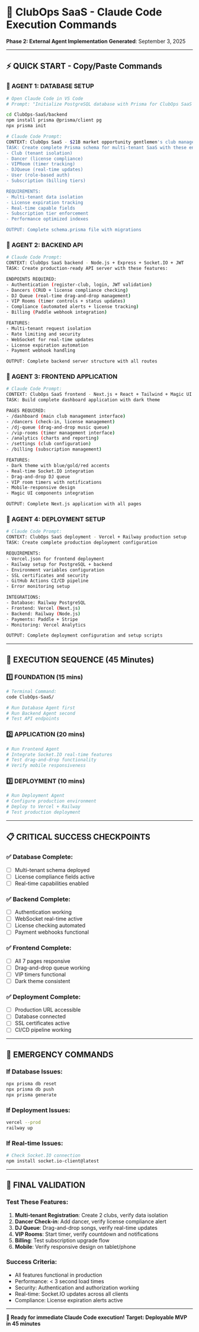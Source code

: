 # 🚀 ClubOps SaaS - Claude Code Execution Commands
**Phase 2: External Agent Implementation**
**Generated**: September 3, 2025

---

## ⚡ QUICK START - Copy/Paste Commands

### 🔄 AGENT 1: DATABASE SETUP
```bash
# Open Claude Code in VS Code
# Prompt: "Initialize PostgreSQL database with Prisma for ClubOps SaaS multi-tenant architecture"

cd ClubOps-SaaS/backend
npm install prisma @prisma/client pg
npx prisma init

# Claude Code Prompt:
CONTEXT: ClubOps SaaS - $21B market opportunity gentlemen's club management
TASK: Create complete Prisma schema for multi-tenant SaaS with these entities:
- Club (tenant isolation)
- Dancer (license compliance) 
- VIPRoom (timer tracking)
- DJQueue (real-time updates)
- User (role-based auth)
- Subscription (billing tiers)

REQUIREMENTS:
- Multi-tenant data isolation
- License expiration tracking
- Real-time capable fields
- Subscription tier enforcement
- Performance optimized indexes

OUTPUT: Complete schema.prisma file with migrations
```

### 🔄 AGENT 2: BACKEND API
```bash
# Claude Code Prompt:
CONTEXT: ClubOps SaaS backend - Node.js + Express + Socket.IO + JWT
TASK: Create production-ready API server with these features:

ENDPOINTS REQUIRED:
- Authentication (register-club, login, JWT validation)
- Dancers (CRUD + license compliance checking)
- DJ Queue (real-time drag-and-drop management)
- VIP Rooms (timer controls + status updates) 
- Compliance (automated alerts + license tracking)
- Billing (Paddle webhook integration)

FEATURES:
- Multi-tenant request isolation
- Rate limiting and security
- WebSocket for real-time updates
- License expiration automation
- Payment webhook handling

OUTPUT: Complete backend server structure with all routes
```

### 🔄 AGENT 3: FRONTEND APPLICATION  
```bash
# Claude Code Prompt:
CONTEXT: ClubOps SaaS frontend - Next.js + React + Tailwind + Magic UI
TASK: Build complete dashboard application with dark theme

PAGES REQUIRED:
- /dashboard (main club management interface)
- /dancers (check-in, license management) 
- /dj-queue (drag-and-drop music queue)
- /vip-rooms (timer management interface)
- /analytics (charts and reporting)
- /settings (club configuration)
- /billing (subscription management)

FEATURES:
- Dark theme with blue/gold/red accents
- Real-time Socket.IO integration
- Drag-and-drop DJ queue
- VIP room timers with notifications
- Mobile-responsive design
- Magic UI components integration

OUTPUT: Complete Next.js application with all pages
```

### 🔄 AGENT 4: DEPLOYMENT SETUP
```bash
# Claude Code Prompt:
CONTEXT: ClubOps SaaS deployment - Vercel + Railway production setup
TASK: Create complete production deployment configuration

REQUIREMENTS:
- Vercel.json for frontend deployment
- Railway setup for PostgreSQL + backend
- Environment variables configuration  
- SSL certificates and security
- GitHub Actions CI/CD pipeline
- Error monitoring setup

INTEGRATIONS:
- Database: Railway PostgreSQL
- Frontend: Vercel (Next.js)
- Backend: Railway (Node.js)
- Payments: Paddle + Stripe
- Monitoring: Vercel Analytics

OUTPUT: Complete deployment configuration and setup scripts
```

---

## 🎯 EXECUTION SEQUENCE (45 Minutes)

### 1️⃣ FOUNDATION (15 mins)
```bash
# Terminal Command:
code ClubOps-SaaS/

# Run Database Agent first
# Run Backend Agent second  
# Test API endpoints
```

### 2️⃣ APPLICATION (20 mins)
```bash
# Run Frontend Agent
# Integrate Socket.IO real-time features
# Test drag-and-drop functionality
# Verify mobile responsiveness
```

### 3️⃣ DEPLOYMENT (10 mins)
```bash  
# Run Deployment Agent
# Configure production environment
# Deploy to Vercel + Railway
# Test production deployment
```

---

## 📋 CRITICAL SUCCESS CHECKPOINTS

### ✅ Database Complete:
- [ ] Multi-tenant schema deployed
- [ ] License compliance fields active
- [ ] Real-time capabilities enabled

### ✅ Backend Complete:
- [ ] Authentication working
- [ ] WebSocket real-time active  
- [ ] License checking automated
- [ ] Payment webhooks functional

### ✅ Frontend Complete:
- [ ] All 7 pages responsive
- [ ] Drag-and-drop queue working
- [ ] VIP timers functional
- [ ] Dark theme consistent

### ✅ Deployment Complete:
- [ ] Production URL accessible
- [ ] Database connected
- [ ] SSL certificates active
- [ ] CI/CD pipeline working

---

## 🚨 EMERGENCY COMMANDS

### If Database Issues:
```bash
npx prisma db reset
npx prisma db push
npx prisma generate
```

### If Deployment Issues:
```bash
vercel --prod
railway up
```

### If Real-time Issues:
```bash
# Check Socket.IO connection
npm install socket.io-client@latest
```

---

## 🎯 FINAL VALIDATION

### Test These Features:
1. **Multi-tenant Registration**: Create 2 clubs, verify data isolation
2. **Dancer Check-in**: Add dancer, verify license compliance alert
3. **DJ Queue**: Drag-and-drop songs, verify real-time updates
4. **VIP Rooms**: Start timer, verify countdown and notifications  
5. **Billing**: Test subscription upgrade flow
6. **Mobile**: Verify responsive design on tablet/phone

### Success Criteria:
- All features functional in production
- Performance: < 3 second load times
- Security: Authentication and authorization working
- Real-time: Socket.IO updates across all clients
- Compliance: License expiration alerts active

---

**🚀 Ready for immediate Claude Code execution!**
**Target: Deployable MVP in 45 minutes**